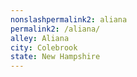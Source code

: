 ```yaml
---
﻿nonslashpermalink2: aliana
permalink2: /aliana/
alley: Aliana
city: Colebrook
state: New Hampshire
---
```

